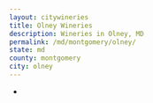 ```yaml
---
layout: citywineries
title: Olney Wineries
description: Wineries in Olney, MD
permalink: /md/montgomery/olney/
state: md
county: montgomery
city: olney
---
```

-
